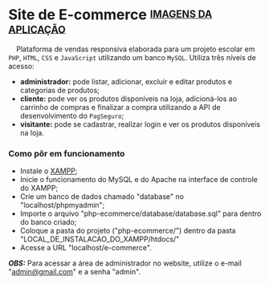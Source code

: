 # Site de E-commerce <sup><sub>[IMAGENS DA APLICAÇÃO](https://drive.google.com/drive/folders/1XMB89zABOQ5cJ4vcyEGoVVhQ0kqDDk53?usp=sharing)</sub></sup>

&nbsp;&nbsp;&nbsp;&nbsp;Plataforma de vendas responsiva elaborada para um projeto escolar em `PHP`, `HTML`, `CSS` e `JavaScript` utilizando um banco `MySQL`. Utiliza três níveis de acesso:
- **administrador:** pode listar, adicionar, excluir e editar produtos e categorias de produtos;  
- **cliente:** pode ver os produtos disponíveis na loja, adicioná-los ao carrinho de compras e finalizar a compra utilizando a API de desenvolvimento do `PagSeguro`;
- **visitante:** pode se cadastrar, realizar login e ver os produtos disponíveis na loja. 


### Como pôr em funcionamento
- Instale o [XAMPP](https://www.apachefriends.org/pt_br/index.html);
- Inicie o funcionamento do MySQL e do Apache na interface de controle do XAMPP;
- Crie um banco de dados chamado "database" no "localhost/phpmyadmin";
- Importe o arquivo "php-ecommerce/database/database.sql" para dentro do banco criado;
- Coloque a pasta do projeto ("php-ecommerce/") dentro da pasta "LOCAL_DE_INSTALACAO_DO_XAMPP/htdocs/"
- Acesse a URL "localhost/e-commerce".

***OBS:*** Para acessar a área de administrador no website, utilize o e-mail "admin@gmail.com" e a senha "admin".
